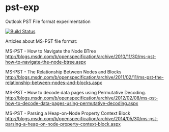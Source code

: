 # pst-exp
Outlook PST File format experimentation

[![Build Status](https://travis-ci.org/farnulfo/pst-exp.svg?branch=master)](https://travis-ci.org/farnulfo/pst-exp)



Articles about MS-PST file format:

MS-PST - How to Navigate the Node BTree
http://blogs.msdn.com/b/openspecification/archive/2010/11/30/ms-pst-how-to-navigate-the-node-btree.aspx

MS-PST - The Relationship Between Nodes and Blocks
http://blogs.msdn.com/b/openspecification/archive/2011/02/11/ms-pst-the-relationship-between-nodes-and-blocks.aspx

MS-PST - How to decode data pages using Permutative Decoding.
http://blogs.msdn.com/b/openspecification/archive/2012/02/08/ms-pst-how-to-decode-data-pages-using-permutative-decoding.aspx

MS-PST - Parsing a Heap-on-Node Property Context Block
http://blogs.msdn.com/b/openspecification/archive/2014/05/30/ms-pst-parsing-a-heap-on-node-property-context-block.aspx

